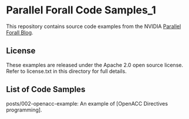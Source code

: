 Parallel Forall Code Samples_1
============================

This repository contains source code examples from the NVIDIA [Parallel Forall Blog](http://developer.nvidia.com/parallel-forall).

License
-------

These examples are released under the Apache 2.0 open source license.  Refer to license.txt in this directory for full details.

List of Code Samples
--------------------
posts/002-openacc-example: An example of [OpenACC Directives programming].
